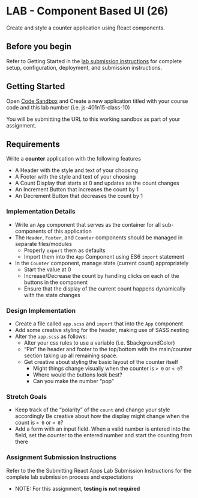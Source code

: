 # LAB - Component Based UI  (26)
Create and style a counter application using React components.

## Before you begin
Refer to Getting Started in the [lab submission instructions](https://codefellows.github.io/code-401-javascript-guide/reference/submission-instructions/labs/) for complete setup, configuration, deployment, and submission instructions.

## Getting Started
Open [Code Sandbox](https://codesandbox.io/) and Create a new application titled with your course code and this lab number (i.e. js-401n15-class-10)

You will be submitting the URL to this working sandbox as part of your assignment.

## Requirements
Write a __counter__ application with the following features
- A Header with the style and text of your choosing
- A Footer with the style and text of your choosing
- A Count Display that starts at 0 and updates as the count changes
- An Increment Button that increases the count by 1
- An Decrement Button that decreases the count by 1

### Implementation Details
- Write an `App` component that serves as the container for all sub-components of this application
- The `Header`, `Footer`, and `Counter` components should be managed in separate files/modules
  - Properly `export` them as defaults
  - Import them into the `App` Component using ES6 `import` statement
- In the `Counter` component, manage state (current count) appropriately
  - Start the value at 0
  - Increase/Decrease the count by handling clicks on each of the buttons in the component
  - Ensure that the display of the current count happens dynamically with the state changes
### Design Implementation
- Create a file called `app.scss` and `import` that into the `App` component
- Add some creative styling for the header, making use of SASS nesting
- Alter the `app.scss` as follows:
  - Alter your css rules to use a variable (i.e. $backgroundColor)
  - “Pin” the header and footer to the top/bottom with the main/counter section taking up all remaining space.
  - Get creative about styling the basic layout of the counter itself
    - Might things change visually when the counter is `> 0` or `< 0`?
    - Where would the buttons look best?
    - Can you make the number “pop”
### Stretch Goals
- Keep track of the “polarity” of the `count` and change your style accordingly
Be creative about how the display might change when the count is `> 0` or `< 0`?
- Add a form with an input field.
When a valid number is entered into the field, set the counter to the entered number and start the counting from there

### Assignment Submission Instructions
Refer to the the Submitting React Apps Lab Submission Instructions for the complete lab submission process and expectations

- NOTE: For this assignment, __testing is not required__
